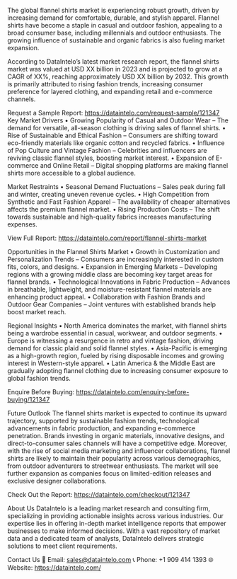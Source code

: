 The global flannel shirts market is experiencing robust growth, driven by increasing demand for comfortable, durable, and stylish apparel. Flannel shirts have become a staple in casual and outdoor fashion, appealing to a broad consumer base, including millennials and outdoor enthusiasts. The growing influence of sustainable and organic fabrics is also fueling market expansion.

According to DataIntelo’s latest market research report, the flannel shirts market was valued at USD XX billion in 2023 and is projected to grow at a CAGR of XX%, reaching approximately USD XX billion by 2032. This growth is primarily attributed to rising fashion trends, increasing consumer preference for layered clothing, and expanding retail and e-commerce channels.

Request a Sample Report: https://dataintelo.com/request-sample/121347
Key Market Drivers
•	Growing Popularity of Casual and Outdoor Wear – The demand for versatile, all-season clothing is driving sales of flannel shirts.
•	Rise of Sustainable and Ethical Fashion – Consumers are shifting toward eco-friendly materials like organic cotton and recycled fabrics.
•	Influence of Pop Culture and Vintage Fashion – Celebrities and influencers are reviving classic flannel styles, boosting market interest.
•	Expansion of E-commerce and Online Retail – Digital shopping platforms are making flannel shirts more accessible to a global audience.

Market Restraints
•	Seasonal Demand Fluctuations – Sales peak during fall and winter, creating uneven revenue cycles.
•	High Competition from Synthetic and Fast Fashion Apparel – The availability of cheaper alternatives affects the premium flannel market.
•	Rising Production Costs – The shift towards sustainable and high-quality fabrics increases manufacturing expenses.

View Full Report: https://dataintelo.com/report/flannel-shirts-market

Opportunities in the Flannel Shirts Market
•	Growth in Customization and Personalization Trends – Consumers are increasingly interested in custom fits, colors, and designs.
•	Expansion in Emerging Markets – Developing regions with a growing middle class are becoming key target areas for flannel brands.
•	Technological Innovations in Fabric Production – Advances in breathable, lightweight, and moisture-resistant flannel materials are enhancing product appeal.
•	Collaboration with Fashion Brands and Outdoor Gear Companies – Joint ventures with established brands help boost market reach.

Regional Insights
•	North America dominates the market, with flannel shirts being a wardrobe essential in casual, workwear, and outdoor segments.
•	Europe is witnessing a resurgence in retro and vintage fashion, driving demand for classic plaid and solid flannel styles.
•	Asia-Pacific is emerging as a high-growth region, fueled by rising disposable incomes and growing interest in Western-style apparel.
•	Latin America & the Middle East are gradually adopting flannel clothing due to increasing consumer exposure to global fashion trends.

Enquire Before Buying: https://dataintelo.com/enquiry-before-buying/121347

Future Outlook
The flannel shirts market is expected to continue its upward trajectory, supported by sustainable fashion trends, technological advancements in fabric production, and expanding e-commerce penetration. Brands investing in organic materials, innovative designs, and direct-to-consumer sales channels will have a competitive edge.
Moreover, with the rise of social media marketing and influencer collaborations, flannel shirts are likely to maintain their popularity across various demographics, from outdoor adventurers to streetwear enthusiasts. The market will see further expansion as companies focus on limited-edition releases and exclusive designer collaborations.

Check Out the Report: https://dataintelo.com/checkout/121347

About Us
DataIntelo is a leading market research and consulting firm, specializing in providing actionable insights across various industries. Our expertise lies in offering in-depth market intelligence reports that empower businesses to make informed decisions. With a vast repository of market data and a dedicated team of analysts, DataIntelo delivers strategic solutions to meet client requirements.

Contact Us
📧 Email: sales@dataintelo.com
📞 Phone: +1 909 414 1393
🌐 Website: https://dataintelo.com/

